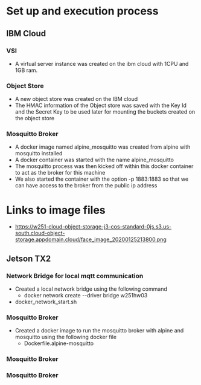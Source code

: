 # Set up and execution process

## IBM Cloud
### VSI
* A virtual server instance was created on the ibm cloud with 1CPU and 1GB ram.

### Object Store
* A new object store was created on the IBM cloud
* The HMAC information of the Object store was saved with the Key Id and the Secret Key to be used later for mounting the buckets created on the object store 

### Mosquitto Broker
* A docker image named alpine_mosquitto was created from alpine with mosquitto installed
* A docker container was started with the name alpine_mosquitto
* The mosquitto process was then kicked off within this docker container to act as the broker for this machine
* We also started the container with the option -p 1883:1883 so that we can have access to the broker from the public ip address

# 

# Links to image files
* https://w251-cloud-object-storage-j3-cos-standard-0js.s3.us-south.cloud-object-storage.appdomain.cloud/face_image_20200125213800.png



## Jetson TX2
### Network Bridge for local mqtt communication
* Created a local network bridge using the following command
  * docker network create --driver bridge w251hw03
* docker_network_start.sh

### Mosquitto Broker
* Created a docker image to run the mosquitto broker with alpine and mosquitto using the following docker file
  * Dockerfile.alpine-mosquitto

### Mosquitto Broker

### Mosquitto Broker

